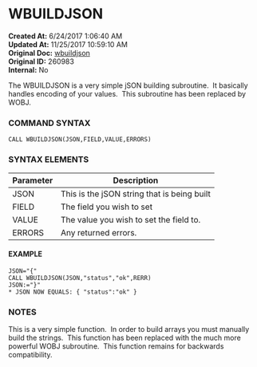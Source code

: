 # WBUILDJSON

**Created At:** 6/24/2017 1:06:40 AM  
**Updated At:** 11/25/2017 10:59:10 AM  
**Original Doc:** [wbuildjson](https://docs.zumasys.com/36566-mv-connect-api/wbuildjson)  
**Original ID:** 260983  
**Internal:** No  


The WBUILDJSON is a very simple jSON building subroutine.  It basically handles encoding of your values.  This subroutine has been replaced by WOBJ.

### COMMAND SYNTAX

```
CALL WBUILDJSON(JSON,FIELD,VALUE,ERRORS)
```

### SYNTAX ELEMENTS


| Parameter | Description |
| --- | --- |
| JSON | This is the jSON string that is being built |
| FIELD | The field you wish to set |
| VALUE | The value you wish to set the field to. |
| ERRORS | Any returned errors. |


#### EXAMPLE

```
JSON="{"
CALL WBUILDJSON(JSON,"status","ok",RERR)
JSON:="}"
* JSON NOW EQUALS: { "status":"ok" }
```

### NOTES

This is a very simple function.  In order to build arrays you must manually build the strings.  This function has been replaced with the much more powerful WOBJ subroutine.  This function remains for backwards compatibility.
